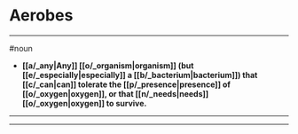 # Aerobes
---
#noun
- **[[a/_any|Any]] [[o/_organism|organism]] (but [[e/_especially|especially]] a [[b/_bacterium|bacterium]]) that [[c/_can|can]] tolerate the [[p/_presence|presence]] of [[o/_oxygen|oxygen]], or that [[n/_needs|needs]] [[o/_oxygen|oxygen]] to survive.**
---
---
